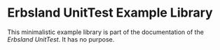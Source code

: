 # Erbsland UnitTest Example Library

This minimalistic example library is part of the documentation of the *Erbsland UnitTest*.
It has no purpose.

